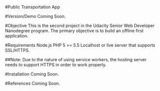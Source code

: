#Public Transportation App

#Version/Demo
Coming Soon.

#Objective
This is the second project in the Udacity Senior Web Developer Nanodegree program. The primary objective is to build an offline first application.

#Requirements
Node.js
PHP 5 >= 5.5
Localhost or live server that supports SSL/HTTPS.

##Note:
Due to the nature of using service workers, the hosting server needs to support HTTPS in order to work properly.

#Installation
Coming Soon.

#References
Coming Soon.


